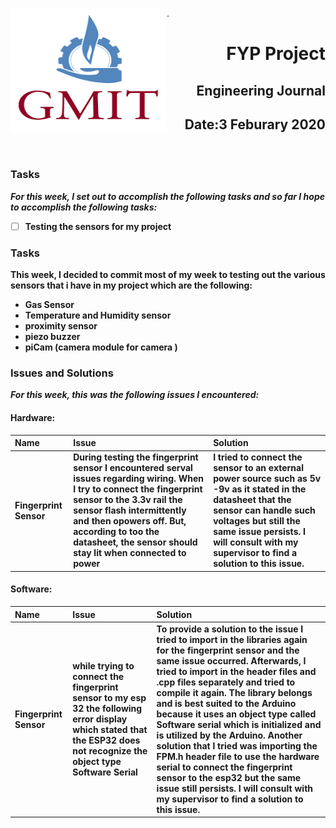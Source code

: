 .<img align="left" width="250" height="200" src="/gmit.png">

<h1 align="right"><b>FYP Project</h1>
<h2 align="right">Engineering Journal</h2>
<h2 align="right">Date:3 Feburary 2020</h2>

<p>&nbsp;</p>

### Tasks
 *For this week, I set out to accomplish the following tasks and so far I hope to accomplish the following tasks:*
 
- [ ] Testing the sensors for my project 

### Tasks
<p>This week, I decided to commit most of my week to testing out the various sensors that i have in my project which are the following: </p>

- Gas Sensor 
- Temperature and Humidity sensor 
- proximity sensor
- piezo buzzer
- piCam (camera module for camera )

### Issues and Solutions
 *For this week, this was the following issues I encountered:*

#### Hardware:
| Name  | Issue  | Solution |
| :------------ |:---------------| :-----|
| Fingerprint Sensor    | During testing the fingerprint sensor I encountered serval issues regarding wiring. When I try to connect the fingerprint sensor to the 3.3v rail the sensor flash intermittently and then opowers off. But, according to too the datasheet, the sensor should stay lit when connected to power  | I tried to connect the sensor to  an external power source such as 5v -9v as it stated in the datasheet that the sensor can handle such voltages but still the same issue persists. I will consult with my supervisor to find a solution to this issue. |

#### Software:
| Name  | Issue  | Solution |
| :------------ |:---------------|:-----|
|Fingerprint Sensor      | while trying to connect the fingerprint sensor to my esp 32 the following error display which stated that the ESP32 does not recognize the object type Software Serial | To provide a solution to the issue I tried to import in the libraries again for the fingerprint sensor and the same issue occurred. Afterwards, I tried to import in the header files and .cpp files separately and tried to compile it again. The library belongs and is best suited to the Arduino because it uses an object type called Software serial which is initialized and is utilized by the Arduino. Another solution that I tried was importing the FPM.h header file to use the hardware serial to connect the fingerprint sensor to the esp32 but the same issue still persists. I will consult with my supervisor to find a solution to this issue. |





